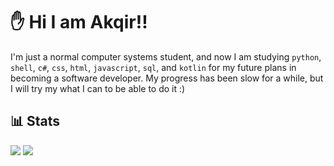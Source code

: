 # ✋ __Hi I am Akqir!!__
I'm just a normal computer systems student, and now I am studying `python`, `shell`, `c#`, `css`, `html`, `javascript`, `sql`, and `kotlin` for my future plans in becoming a software developer. My progress has been slow for a while, but I will try my what I can to be able to do it :)

## 📊 __Stats__

<picture align="center">
  <img src="https://github-readme-stats.vercel.app/api?username=aKqir24&show_icons=true&bg_color=00000000&border_color=00000000"/*>
  <img src="http://github-profile-summary-cards.vercel.app/api/cards/profile-details?username=aKqir24&theme=transparent"/>
</picture>
